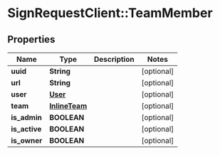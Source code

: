 # SignRequestClient::TeamMember

## Properties
Name | Type | Description | Notes
------------ | ------------- | ------------- | -------------
**uuid** | **String** |  | [optional] 
**url** | **String** |  | [optional] 
**user** | [**User**](User.md) |  | [optional] 
**team** | [**InlineTeam**](InlineTeam.md) |  | [optional] 
**is_admin** | **BOOLEAN** |  | [optional] 
**is_active** | **BOOLEAN** |  | [optional] 
**is_owner** | **BOOLEAN** |  | [optional] 


